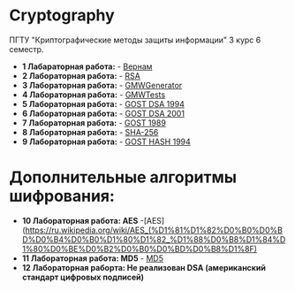 # Cryptography
ПГТУ "Криптографические методы защиты информации" 3 курс 6 семестр.

- **1 Лабараторная работа:** - [Вернам](https://ru.wikipedia.org/wiki/%D0%A8%D0%B8%D1%84%D1%80_%D0%92%D0%B5%D1%80%D0%BD%D0%B0%D0%BC%D0%B0)
- **2 Лабораторная работа:** - [RSA](https://ru.wikipedia.org/wiki/RSA)
- **3 Лабораторная работа:** - [GMWGenerator](http://engineering-science.ru/doc/293828.html)
- **4 Лабораторная работа:** - [GMWTests](https://ru.wikipedia.org/wiki/%D0%A2%D0%B5%D1%81%D1%82%D0%B8%D1%80%D0%BE%D0%B2%D0%B0%D0%BD%D0%B8%D0%B5_%D0%BF%D1%81%D0%B5%D0%B2%D0%B4%D0%BE%D1%81%D0%BB%D1%83%D1%87%D0%B0%D0%B9%D0%BD%D1%8B%D1%85_%D0%BF%D0%BE%D1%81%D0%BB%D0%B5%D0%B4%D0%BE%D0%B2%D0%B0%D1%82%D0%B5%D0%BB%D1%8C%D0%BD%D0%BE%D1%81%D1%82%D0%B5%D0%B9)
- **5 Лабораторная работа:** - [GOST DSA 1994](https://docs.cntd.ru/document/1200004855)
- **6 Лабораторная работа:** - [GOST DSA 2001](https://docs.cntd.ru/document/1200026578)
- **7 Лабораторная работа:** - [GOST 1989](https://docs.cntd.ru/document/1200007350)
- **8 Лабораторная работа:** - [SHA-256](https://ru.wikipedia.org/wiki/SHA-2)
- **9 Лабораторная работа:** - [GOST HASH 1994](https://ru.wikipedia.org/wiki/%D0%93%D0%9E%D0%A1%D0%A2_%D0%A0_34.11-94)

# Дополнительные алгоритмы шифрования:
- **10 Лабораторная работа: AES** -[AES](https://ru.wikipedia.org/wiki/AES_(%D1%81%D1%82%D0%B0%D0%BD%D0%B4%D0%B0%D1%80%D1%82_%D1%88%D0%B8%D1%84%D1%80%D0%BE%D0%B2%D0%B0%D0%BD%D0%B8%D1%8F)
- **11 Лабораторная работа: MD5** - [MD5](https://ru.wikipedia.org/wiki/MD5)
- **12 Лабораторная раборта: Не реализован DSA (американский стандарт цифровых подписей)**


